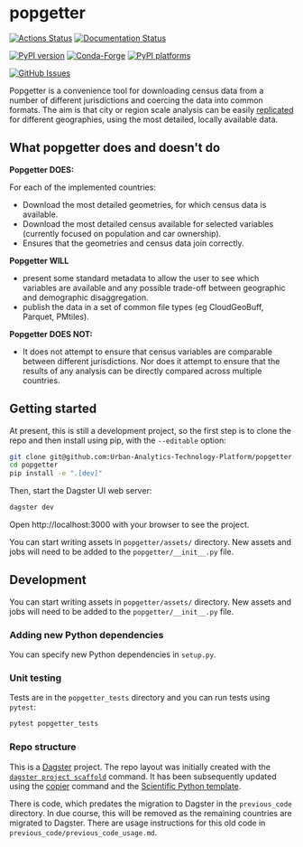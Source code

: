 # popgetter

[![Actions Status][actions-badge]][actions-link]
[![Documentation Status][rtd-badge]][rtd-link]

[![PyPI version][pypi-version]][pypi-link]
[![Conda-Forge][conda-badge]][conda-link]
[![PyPI platforms][pypi-platforms]][pypi-link]

[![GitHub Issues][github-issues-badge]][github-issues-link]

<!-- SPHINX-START -->

<!-- prettier-ignore-start -->
[actions-badge]:            https://github.com/Urban-Analytics-Technology-Platform/popgetter/workflows/CI/badge.svg
[actions-link]:             https://github.com/Urban-Analytics-Technology-Platform/popgetter/actions
[conda-badge]:              https://img.shields.io/conda/vn/conda-forge/popgetter
[conda-link]:               https://github.com/conda-forge/popgetter-feedstock
[github-discussions-badge]: https://img.shields.io/static/v1?label=Discussions&message=Ask&color=blue&logo=github
[github-discussions-link]:  https://github.com/Urban-Analytics-Technology-Platform/popgetter/discussions
[github-issues-badge]: https://img.shields.io/static/v1?label=GitHub&message=Issues&color=blue&logo=github
[github-issues-link]:  https://github.com/Urban-Analytics-Technology-Platform/popgetter/issues
[pypi-link]:                https://pypi.org/project/popgetter/
[pypi-platforms]:           https://img.shields.io/pypi/pyversions/popgetter
[pypi-version]:             https://img.shields.io/pypi/v/popgetter
[rtd-badge]:                https://readthedocs.org/projects/popgetter/badge/?version=latest
[rtd-link]:                 https://popgetter.readthedocs.io/en/latest/?badge=latest

<!-- prettier-ignore-end -->

Popgetter is a convenience tool for downloading census data from a number of different jurisdictions and coercing the data into common formats. The aim is that city or region scale analysis can be easily [replicated](https://the-turing-way.netlify.app/reproducible-research/overview/overview-definitions.html#table-of-definitions-for-reproducibility) for different geographies, using the most detailed, locally available data.

## What popgetter does and doesn't do

**Popgetter DOES:**

For each of the implemented countries:

- Download the most detailed geometries, for which census data is available.
- Download the most detailed census available for selected variables (currently focused on population and car ownership).
- Ensures that the geometries and census data join correctly.

**Popgetter WILL**

  - present some standard metadata to allow the user to see which variables are available and any possible trade-off between geographic and demographic disaggregation.
  - publish the data in a set of common file types (eg CloudGeoBuff, Parquet, PMtiles).

**Popgetter DOES NOT:**

- It does not attempt to ensure that census variables are comparable between different jurisdictions. Nor does it attempt to ensure that the results of any analysis can be directly compared across multiple countries. 

## Getting started

At present, this is still a development project, so the first step is to clone the repo and then install using pip, with the `--editable` option:

```bash
git clone git@github.com:Urban-Analytics-Technology-Platform/popgetter.git
cd popgetter
pip install -e ".[dev]"
```

Then, start the Dagster UI web server:

```bash
dagster dev
```

Open http://localhost:3000 with your browser to see the project.

You can start writing assets in `popgetter/assets/` directory. New assets and jobs will need to be added to the `popgetter/__init__.py` file.

## Development

You can start writing assets in `popgetter/assets/` directory. New assets and jobs will need to be added to the `popgetter/__init__.py` file.

### Adding new Python dependencies

You can specify new Python dependencies in `setup.py`.

### Unit testing

Tests are in the `popgetter_tests` directory and you can run tests using `pytest`:

```bash
pytest popgetter_tests
```

### Repo structure

This is a [Dagster](https://dagster.io/) project. The repo layout was initially created with the [`dagster project scaffold`](https://docs.dagster.io/getting-started/create-new-project) command. It has been subsequently updated using the [copier](https://copier.readthedocs.io/en/stable/) command and the [Scientific Python template](https://github.com/scientific-python/cookie).

There is code, which predates the migration to Dagster in the `previous_code` directory. In due course, this will be removed as the remaining countries are migrated to Dagster. There are usage instructions for this old code in `previous_code/previous_code_usage.md`.
